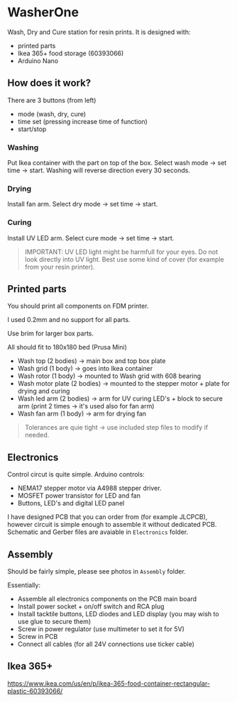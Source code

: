 # WasherOne

Wash, Dry and Cure station for resin prints.
It is designed with:
- printed parts
- Ikea 365+ food storage (60393066)
- Arduino Nano

## How does it work?

There are 3 buttons (from left)
- mode (wash, dry, cure)
- time set (pressing increase time of function)
- start/stop

### Washing

Put Ikea container with the part on top of the box. Select wash mode -> set time -> start.
Washing will reverse direction every 30 seconds.

### Drying

Install fan arm. Select dry mode -> set time -> start.

### Curing

Install UV LED arm. Select cure mode -> set time -> start.

> IMPORTANT: UV LED light might be harmfull for your eyes. Do not look directly into UV light. Best use some kind of cover (for example from your resin printer).

## Printed parts

You should print all components on FDM printer.

I used 0.2mm and no support for all parts.

Use brim for larger box parts.

All should fit to 180x180 bed (Prusa Mini)

- Wash top (2 bodies) -> main box and top box plate
- Wash grid (1 body) -> goes into Ikea container
- Wash rotor (1 body) -> mounted to Wash grid with 608 bearing
- Wash motor plate (2 bodies) -> mounted to the stepper motor + plate for drying and curing
- Wash led arm (2 bodies) -> arm for UV curing LED's + block to secure arm (print 2 times -> it's used also for fan arm)
- Wash fan arm (1 body) -> arm for drying fan

> Tolerances are quie tight -> use included step files to modify if needed.

## Electronics

Control circut is quite simple. 
Arduino controls: 
- NEMA17 stepper motor via A4988 stepper driver.
- MOSFET power transistor for LED and fan
- Buttons, LED's and digital LED panel

I have designed PCB that you can order from (for example JLCPCB), however circuit is simple enough to assemble it without dedicated PCB.
Schematic and Gerber files are avaiable in `Electronics` folder.

## Assembly

Should be fairly simple, please see photos in `Assembly` folder.

Essentially:
- Assemble all electronics components on the PCB main board
- Install power socket + on/off switch and RCA plug
- Install tacktile buttons, LED diodes and LED display (you may wish to use glue to secure them)
- Screw in power regulator (use multimeter to set it for 5V)
- Screw in PCB
- Connect all cables (for all 24V connections use ticker cable)

## Ikea 365+

https://www.ikea.com/us/en/p/ikea-365-food-container-rectangular-plastic-60393066/
